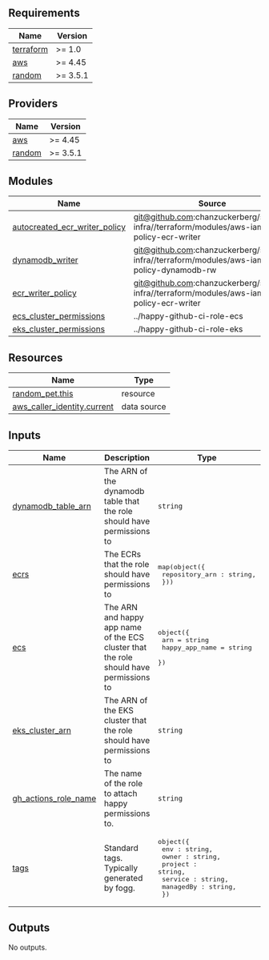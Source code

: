 <!-- START -->
## Requirements

| Name | Version |
|------|---------|
| <a name="requirement_terraform"></a> [terraform](#requirement\_terraform) | >= 1.0 |
| <a name="requirement_aws"></a> [aws](#requirement\_aws) | >= 4.45 |
| <a name="requirement_random"></a> [random](#requirement\_random) | >= 3.5.1 |

## Providers

| Name | Version |
|------|---------|
| <a name="provider_aws"></a> [aws](#provider\_aws) | >= 4.45 |
| <a name="provider_random"></a> [random](#provider\_random) | >= 3.5.1 |

## Modules

| Name | Source | Version |
|------|--------|---------|
| <a name="module_autocreated_ecr_writer_policy"></a> [autocreated\_ecr\_writer\_policy](#module\_autocreated\_ecr\_writer\_policy) | git@github.com:chanzuckerberg/shared-infra//terraform/modules/aws-iam-policy-ecr-writer | v0.125.0 |
| <a name="module_dynamodb_writer"></a> [dynamodb\_writer](#module\_dynamodb\_writer) | git@github.com:chanzuckerberg/shared-infra//terraform/modules/aws-iam-policy-dynamodb-rw | v0.290.3 |
| <a name="module_ecr_writer_policy"></a> [ecr\_writer\_policy](#module\_ecr\_writer\_policy) | git@github.com:chanzuckerberg/shared-infra//terraform/modules/aws-iam-policy-ecr-writer | v0.125.0 |
| <a name="module_ecs_cluster_permissions"></a> [ecs\_cluster\_permissions](#module\_ecs\_cluster\_permissions) | ../happy-github-ci-role-ecs | n/a |
| <a name="module_eks_cluster_permissions"></a> [eks\_cluster\_permissions](#module\_eks\_cluster\_permissions) | ../happy-github-ci-role-eks | n/a |

## Resources

| Name | Type |
|------|------|
| [random_pet.this](https://registry.terraform.io/providers/hashicorp/random/latest/docs/resources/pet) | resource |
| [aws_caller_identity.current](https://registry.terraform.io/providers/hashicorp/aws/latest/docs/data-sources/caller_identity) | data source |

## Inputs

| Name | Description | Type | Default | Required |
|------|-------------|------|---------|:--------:|
| <a name="input_dynamodb_table_arn"></a> [dynamodb\_table\_arn](#input\_dynamodb\_table\_arn) | The ARN of the dynamodb table that the role should have permissions to | `string` | `""` | no |
| <a name="input_ecrs"></a> [ecrs](#input\_ecrs) | The ECRs that the role should have permissions to | <pre>map(object({<br>    repository_arn : string,<br>  }))</pre> | `{}` | no |
| <a name="input_ecs"></a> [ecs](#input\_ecs) | The ARN and happy app name of the ECS cluster that the role should have permissions to | <pre>object({<br>    arn            = string<br>    happy_app_name = string<br>  })</pre> | <pre>{<br>  "arn": "",<br>  "happy_app_name": ""<br>}</pre> | no |
| <a name="input_eks_cluster_arn"></a> [eks\_cluster\_arn](#input\_eks\_cluster\_arn) | The ARN of the EKS cluster that the role should have permissions to | `string` | `""` | no |
| <a name="input_gh_actions_role_name"></a> [gh\_actions\_role\_name](#input\_gh\_actions\_role\_name) | The name of the role to attach happy permissions to. | `string` | n/a | yes |
| <a name="input_tags"></a> [tags](#input\_tags) | Standard tags. Typically generated by fogg. | <pre>object({<br>    env : string,<br>    owner : string,<br>    project : string,<br>    service : string,<br>    managedBy : string,<br>  })</pre> | n/a | yes |

## Outputs

No outputs.
<!-- END -->